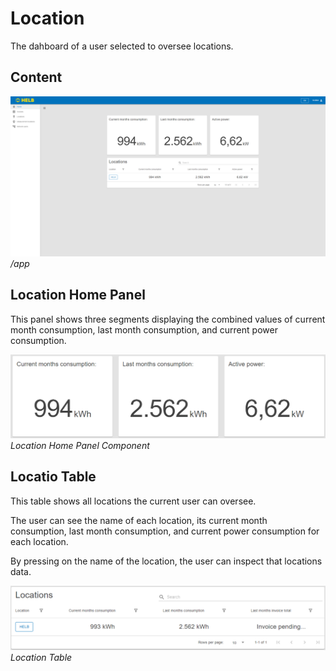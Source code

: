 # Location

The dahboard of a user selected to oversee locations.

## Content

![ENLocationHomePage](../../assets/ENLocationHomePage.png) _/app_

## Location Home Panel

This panel shows three segments displaying the combined values of current month
consumption, last month consumption, and current power consumption.

![ENLocationHomePanel](../../assets/ENLocationHomePanel.png) _Location Home
Panel Component_

## Locatio Table

This table shows all locations the current user can oversee.

The user can see the name of each location, its current month consumption, last
month consumption, and current power consumption for each location.

By pressing on the name of the location, the user can inspect that locations
data.

![ENLocationsTable](../../assets/ENLocationsTable.png) _Location Table_
